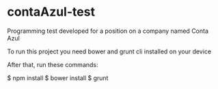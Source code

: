 # contaAzul-test
Programming test developed for a position on a company named Conta Azul

To run this project you need bower and grunt cli installed on your device

After that, run these commands:

$ npm install
$ bower install
$ grunt